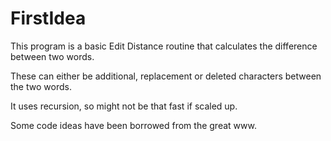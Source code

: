 # FirstIdea

This program is a basic Edit Distance routine that calculates the difference 
between two words.

These can either be additional, replacement or deleted characters between the two words.

It uses recursion, so might not be that fast if scaled up.

Some code ideas have been borrowed from the great www.



